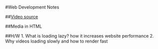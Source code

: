 #Web Development Notes

##[Video source](https://www.youtube.com/watch?v=fb4rgYbi84c)

##Media in HTML

##H/W
    1. What is loading lazy? how it increases website performance
    2. Why videos loading slowly and how to render fast